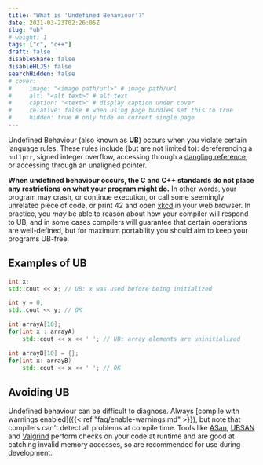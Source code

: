 ```yaml
---
title: "What is 'Undefined Behaviour'?"
date: 2021-03-23T02:26:05Z
slug: "ub"
# weight: 1
tags: ["c", "c++"]
draft: false
disableShare: false
disableHLJS: false
searchHidden: false
# cover:
#     image: "<image path/url>" # image path/url
#     alt: "<alt text>" # alt text
#     caption: "<text>" # display caption under cover
#     relative: false # when using page bundles set this to true
#     hidden: true # only hide on current single page
---
```


Undefined Behaviour (also known as **UB**) occurs when you violate certain language rules. These rules include (but are not limited to): dereferencing a `nullptr`, signed integer overflow, accessing through a [dangling reference](https://en.cppreference.com/w/cpp/language/reference#Dangling_references), or accessing through an unaligned pointer.

**When undefined behaviour occurs, the C and C++ standards do not place any restrictions on what your program might do.** In other words, your program may crash, or continue execution, or call some seemingly unrelated piece of code, or print 42 and open [xkcd](https://xkcd.com/) in your web browser. In practice, you *may* be able to reason about how your compiler will respond to UB, and in some cases compilers will guarantee that certain operations are well-defined, but for maximum portability you should aim to keep your programs UB-free.

## Examples of UB

```cpp
int x;
std::cout << x; // UB: x was used before being initialized

int y = 0;
std::cout << y; // OK
```
```cpp
int arrayA[10];
for(int x : arrayA)
    std::cout << x << ' '; // UB: array elements are uninitialized

int arrayB[10] = {};
for(int x: arrayB)
    std::cout << x << ' '; // OK
``` 

## Avoiding UB
Undefined behaviour can be difficult to diagnose. Always [compile with warnings enabled]({{< ref "faq/enable-warnings.md" >}}), but note that compilers can't detect all problems at compile time. Tools like [ASan](https://en.wikipedia.org/wiki/AddressSanitizer), [UBSAN](https://clang.llvm.org/docs/UndefinedBehaviorSanitizer.html) and [Valgrind](https://valgrind.org/docs/manual/quick-start.html#quick-start.mcrun) perform checks on your code at runtime and are good at catching invalid memory accesses, so are recommended for use during development.

